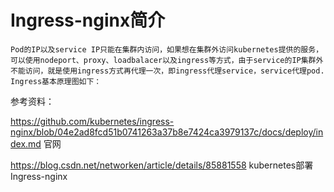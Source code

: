 # Ingress-nginx简介
```
Pod的IP以及service IP只能在集群内访问，如果想在集群外访问kubernetes提供的服务，可以使用nodeport、proxy、loadbalacer以及ingress等方式，由于service的IP集群外不能访问，就是使用ingress方式再代理一次，即ingress代理service，service代理pod.
Ingress基本原理图如下：
```

参考资料：

https://github.com/kubernetes/ingress-nginx/blob/04e2ad8fcd51b0741263a37b8e7424ca3979137c/docs/deploy/index.md  官网

https://blog.csdn.net/networken/article/details/85881558   kubernetes部署Ingress-nginx
